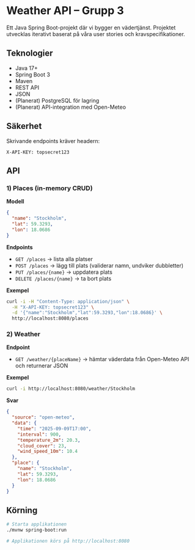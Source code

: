 # Weather API – Grupp 3

Ett Java Spring Boot-projekt där vi bygger en vädertjänst. Projektet utvecklas iterativt baserat på våra user stories och kravspecifikationer.

## Teknologier

- Java 17+
- Spring Boot 3
- Maven
- REST API
- JSON
- (Planerat) PostgreSQL för lagring
- (Planerat) API-integration med Open-Meteo

## Säkerhet

Skrivande endpoints kräver headern:
```
X-API-KEY: topsecret123
```

## API

### 1) Places (in-memory CRUD)

**Modell**
```json
{
  "name": "Stockholm",
  "lat": 59.3293,
  "lon": 18.0686
}
```

**Endpoints**
- `GET /places` → lista alla platser
- `POST /places` → lägg till plats (validerar namn, undviker dubbletter)
- `PUT /places/{name}` → uppdatera plats
- `DELETE /places/{name}` → ta bort plats

**Exempel**
```bash
curl -i -H "Content-Type: application/json" \
  -H "X-API-KEY: topsecret123" \
  -d '{"name":"Stockholm","lat":59.3293,"lon":18.0686}' \
  http://localhost:8080/places
```

### 2) Weather

**Endpoint**
- `GET /weather/{placeName}` → hämtar väderdata från Open-Meteo API och returnerar JSON

**Exempel**
```bash
curl -i http://localhost:8080/weather/Stockholm
```

**Svar**
```json
{
  "source": "open-meteo",
  "data": {
    "time": "2025-09-09T17:00",
    "interval": 900,
    "temperature_2m": 20.3,
    "cloud_cover": 23,
    "wind_speed_10m": 10.4
  },
  "place": {
    "name": "Stockholm",
    "lat": 59.3293,
    "lon": 18.0686
  }
}
```

## Körning

```bash
# Starta applikationen
./mvnw spring-boot:run

# Applikationen körs på http://localhost:8080
```
